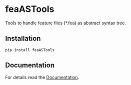 # feaASTools

Tools to handle feature files (*.fea) as abstract syntax tree.

## Installation

```shell
pip install feaASTools
```

## Documentation

For details read the [Documentation](https://fontstuff.gitlab.io/feaASTools/).
